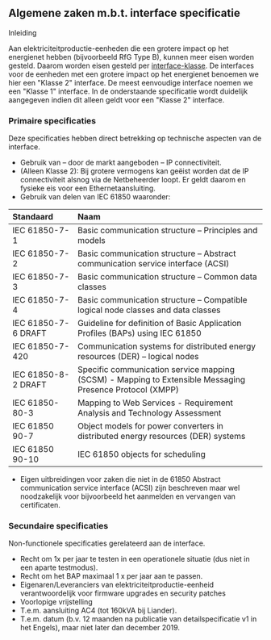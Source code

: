 ## Algemene zaken m.b.t. interface specificatie

Inleiding

Aan elektriciteitproductie-eenheden die een grotere impact op het energienet hebben (bijvoorbeeld RfG Type B), kunnen meer eisen worden gesteld. Daarom worden eisen gesteld per [interface-klasse](https://netbeheernederland.gitbooks.io/interfacespecificatie-elektriciteit/content/samenvatting.html). De interfaces voor de eenheden met een grotere impact op het energienet benoemen we hier een "Klasse 2" interface. De meest eenvoudige interface noemen we een "Klasse 1" interface. In de onderstaande specificatie wordt duidelijk aangegeven indien dit alleen geldt voor een "Klasse 2" interface.

### Primaire specificaties
Deze specificaties hebben direct betrekking op technische aspecten van de interface.
*	Gebruik van – door de markt aangeboden – IP connectiviteit. 
* (Alleen Klasse 2): Bij grotere vermogens kan geëist worden dat de IP connectiviteit alsnog via de Netbeheerder loopt. Er geldt daarom en fysieke eis voor een Ethernetaansluiting.
* Gebruik van delen van IEC 61850 waaronder:

|Standaard|Naam|
|:--|:--|
|IEC 61850-7-1 | Basic communication structure – Principles and models |
|IEC 61850-7-2 | Basic communication structure – Abstract communication service interface (ACSI)|Description of Abstract communication service interface|
|IEC 61850-7-3 | Basic communication structure – Common data classes | 
|IEC 61850-7-4 | Basic communication structure – Compatible logical node classes and data classes | 
|IEC 61850-7-6 DRAFT | Guideline for definition of Basic Application Profiles (BAPs) using IEC 61850 | 
|IEC 61850-7-420| Communication systems for distributed energy resources (DER) – logical nodes|
|IEC 61850-8-2 DRAFT| Specific communication service mapping (SCSM) - Mapping to Extensible Messaging Presence Protocol (XMPP) | 
|IEC 61850-80-3 | Mapping to Web Services - Requirement Analysis and Technology Assessment |
|IEC 61850 90-7| Object models for power converters in distributed energy resources (DER) systems |
|IEC 61850 90-10| IEC 61850 objects for scheduling |

* Eigen uitbreidingen voor zaken die niet in de 61850 Abstract communication service interface (ACSI) zijn beschreven maar wel noodzakelijk voor bijvoorbeeld het aanmelden en vervangen van certificaten.
 

### Secundaire specificaties
Non-functionele specificaties gerelateerd aan de interface.
*	Recht om 1x per jaar te testen in een operationele situatie (dus niet in een aparte testmodus).
*	Recht om het BAP maximaal 1 x per jaar aan te passen.
*	Eigenaren/Leveranciers van elektriciteitproductie-eenheid verantwoordelijk voor firmware upgrades en security patches
*	Voorlopige vrijstelling
  *	T.e.m. aansluiting AC4 (tot 160kVA bij Liander).
  *	T.e.m. datum (b.v. 12 maanden na publicatie van detailspecificatie v1 in het Engels), maar niet later dan december 2019.

